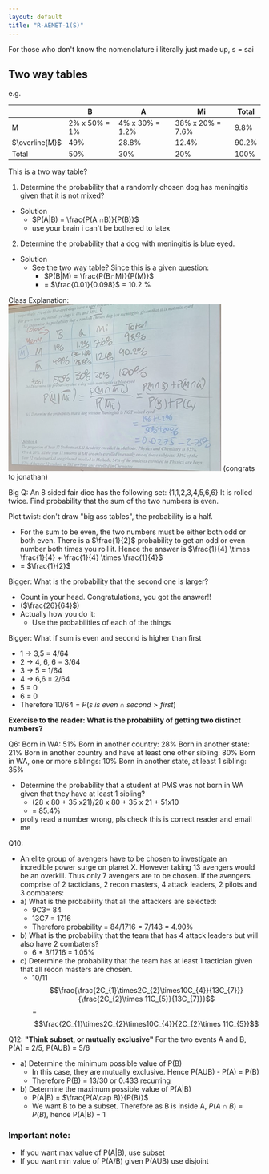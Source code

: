 ```yaml
---
layout: default
title: "R-AEMET-1(S)"
---
```


For those who don't know the nomenclature i literally just made up, s = sai

## Two way tables

e.g. 

|                | B             | A               | Mi               | Total |
| -------------- | ------------- | --------------- | ---------------- | ----- |
| M              | 2% x 50% = 1% | 4% x 30% = 1.2% | 38% x 20% = 7.6% | 9.8%  |
| $\overline{M}$ | 49%           | 28.8%           | 12.4%            | 90.2%      |
| Total          | 50%           | 30%             | 20%              | 100%  |

This is a two way table?

1. Determine the probability that a randomly chosen dog has meningitis given that it is not mixed?
- Solution
	- $P(A|B) = \frac{P(A ∩B)}{P(B)}$
	- use your brain i can't be bothered to latex
2. Determine the probability that a dog with meningitis is blue eyed.
- Solution
	- See the two way table? Since this is a given question:
		- $P(B|M) = \frac{P(B∩M)}{P(M)}$
		- = $\frac{0.01}{0.098}$ = $10.2$ %

Class Explanation:
![](000_Files/000a_images/sai%20example%20q%20aemet%201.png)
(congrats to jonathan)

Big Q:
An 8 sided fair dice has the following set: {1,1,2,3,4,5,6,6}
It is rolled twice. Find probability that the sum of the two numbers is even.

Plot twist: don't draw "big ass tables", the probability is a half.
- For the sum to be even, the two numbers must be either both odd or both even. There is a $\frac{1}{2}$ probability to get an odd or even number both times you roll it. Hence the answer is $\frac{1}{4} \times \frac{1}{4} + \frac{1}{4} \times \frac{1}{4}$
- = $\frac{1}{2}$

Bigger: What is the probability that the second one is larger?
- Count in your head. Congratulations, you got the answer!!
- ($\frac{26}{64}$)
- Actually how you do it: 
	- Use the probabilities of each of the things

Bigger: What if sum is even and second is higher than first
- 1 -> 3,5 = 4/64
- 2 -> 4, 6, 6 = 3/64
- 3 -> 5 = 1/64
- 4 -> 6,6 = 2/64
- 5 = 0
- 6 = 0
- Therefore 10/64 = $P(s \ is \ even∩second >first)$

**Exercise to the reader: What is the probability of getting two distinct numbers?**

Q6:
Born in WA: 51%
Born in another country: 28%
Born in another state: 21%
Born in another country and have at least one other sibling: 80%
Born in WA, one or more siblings: 10%
Born in another state, at least 1 sibling: 35%
- Determine the probability that a student at PMS was not born in WA given that they have at least 1 sibling?
	- (28 x 80 + 35 x21)/28 x 80 + 35 x 21 + 51x10
	- = 85.4%
- prolly read a number wrong, pls check this is correct reader and email me

Q10:
- An elite group of avengers have to be chosen to investigate an incredible power surge on planet X. However taking 13 avengers would be an overkill. Thus only 7 avengers are to be chosen. If the avengers comprise of 2 tacticians, 2 recon masters, 4 attack leaders, 2 pilots and 3 combaters:
- a) What is the probability that all the attackers are selected:
	- 9C3= 84
	- 13C7 = 1716
	- Therefore probability = 84/1716 = 7/143 = 4.90%
- b) What is the probability that the team that has 4 attack leaders but will also have 2 combaters?
	- 6 * 3/1716 = 1.05%
- c) Determine the probability that the team has at least 1 tactician given that all recon masters are chosen.
	- 10/11
 $$\frac{\frac{2C_{1}\times2C_{2}\times10C_{4}}{13C_{7}}}{\frac{2C_{2}\times 11C_{5}}{13C_{7}}}$$
=
$$\frac{2C_{1}\times2C_{2}\times10C_{4}}{2C_{2}\times 11C_{5}}$$

Q12:
**"Think subset, or mutually exclusive"**
For the two events A and B, P(A) = 2/5, P(AUB) = 5/6
- a) Determine the minimum possible value of P(B)
	- In this case, they are mutually exclusive. Hence P(AUB) - P(A) = P(B)
	- Therefore P(B) = 13/30 or 0.433 recurring
- b) Determine the maximum possible value of P(A|B)
	- P(A|B) = $\frac{P(A\cap B)}{P(B)}$
	- We want B to be a subset. Therefore as B is inside A, $P(A\cap B)$ = $P(B)$, hence P(A|B) = 1

### Important note:
- If you want max value of P(A|B), use subset
- If you want min value of P(A/B) given P(AUB) use disjoint